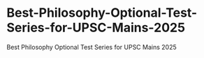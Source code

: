 # Best-Philosophy-Optional-Test-Series-for-UPSC-Mains-2025
Best Philosophy Optional Test Series for UPSC Mains 2025
